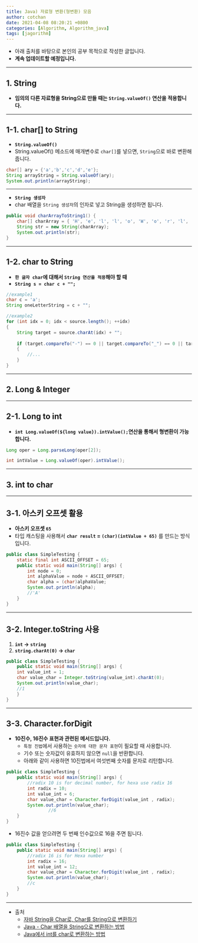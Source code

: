 ```yaml
---
title: Java) 자료형 변환(형변환) 모음
author: cotchan
date: 2021-04-08 08:20:21 +0800
categories: [Algorithm, Algorithm_java]
tags: [jagorithm]     
---
```


+ 아래 출처를 바탕으로 본인의 공부 목적으로 작성한 글입니다.    
+ **계속 업데이트할 예정입니다.**

---

## 1. String

+ **임의의 다른 자료형을 String으로 만들 때는 `String.valueOf()` 연산을 적용합니다.**

---

## 1-1. char[] to String

+ **`String.valueOf()`**
+ String.valueOf() 메소드에 매개변수로 `char[]`를 넣으면, `String`으로 바로 변환해줍니다.

```java
char[] ary = {'a','b','c','d','e'};
String arrayString = String.valueOf(ary);
System.out.println(arrayString);
```

---

+ **`String 생성자`**
+ char 배열을 `String 생성자`의 인자로 넣고 String을 생성하면 됩니다.

```java
public void charArrayToString1() {
    char[] charArray = { 'H', 'e', 'l', 'l', 'o', 'W', 'o', 'r', 'l', 'd' };
    String str = new String(charArray);
    System.out.println(str);
}
```

---

## 1-2. char to String

+ **`한 글자 char`에 대해서 `String 연산을 적용`해야 할 때**
+ **`String s = char c + "";`**

```java
//example1
char c = 'a';
String oneLetterString = c + "";
```

```java
//example2
for (int idx = 0; idx < source.length(); ++idx)
{
    String target = source.charAt(idx) + "";
    
    if (target.compareTo("-") == 0 || target.compareTo("_") == 0 || target.compareTo(".") == 0)
    {
        //...
    }
}
```

---

## 2. Long & Integer

---

## 2-1. Long to int

+ **`int Long.valueOf(${long value}).intValue();`연산을 통해서 형변환이 가능합니다.**

```java
Long oper = Long.parseLong(oper[2]);

int intValue = Long.valueOf(oper).intValue();
```

---

## 3. int to char

---

## 3-1. 아스키 오프셋 활용 

+ **아스키 오프셋 `65`**
+ 타입 캐스팅을 사용해서 **`char result` = `(char)(intValue + 65)`** 를 만드는 방식입니다.

```java
public class SimpleTesting {
    static final int ASCII_OFFSET = 65;
    public static void main(String[] args) {
        int node = 0;
        int alphaValue = node + ASCII_OFFSET;
        char alpha = (char)alphaValue;
        System.out.println(alpha);
        //'A'
    }
}
```

---

## 3-2. Integer.toString 사용

1. **`int` → `string`**
2. **`string.charAt(0)` → `char`**

```java
public class SimpleTesting {
    public static void main(String[] args) {
    int value_int = 1;
    char value_char = Integer.toString(value_int).charAt(0);
    System.out.println(value_char);
    //1
    }
}
```

---

## 3-3. Character.forDigit 

+ **10진수, 16진수 표현과 관련된 메서드입니다.**
  + `특정 진법`에서 사용하는 `숫자에 대한 문자 표현`이 필요할 때 사용합니다.
  + 기수 또는 숫자값이 유효하지 않으면 `null`을 반환합니다.
  + 아래와 같이 사용하면 10진법에서 여섯번째 숫자를 문자로 리턴합니다.

```java
public class SimpleTesting {
    public static void main(String[] args) {
        //radix 10 is for decimal number, for hexa use radix 16 
        int radix = 10; 
        int value_int = 6;
        char value_char = Character.forDigit(value_int , radix);
        System.out.println(value_char);
				//6
    }
}
```

- 16진수 값을 얻으려면 두 번째 인수값으로 16을 주면 됩니다.

```java
public class SimpleTesting {
    public static void main(String[] args) {
        //radix 16 is for Hexa number
        int radix = 16; 
        int value_int = 12;
        char value_char = Character.forDigit(value_int , radix);
        System.out.println(value_char);
        //c
    }
}
```


---

+ 출처
  + [자바 String을 Char로, Char를 String으로 변환하기](https://kutar37.tistory.com/entry/%EC%9E%90%EB%B0%94-String%EC%9D%84-Char%EB%A1%9C-Char%EB%A5%BC-String%EC%9C%BC%EB%A1%9C-%EB%B3%80%ED%99%98%ED%95%98%EA%B8%B0) 
  + [Java - Char 배열을 String으로 변환하는 방법](https://codechacha.com/ko/java-convert-chararray-to-string/)
  + [Java에서 int를 char로 변환하는 방법](https://www.delftstack.com/ko/howto/java/how-to-convert-int-to-char-in-java/)
